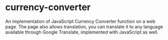 # currency-converter

An implementation of JavaScript Currency Converter function on a web page. 
The page also allows translation, you can translate it to any language available through Google Translate, implemented with JavaScript as well.
